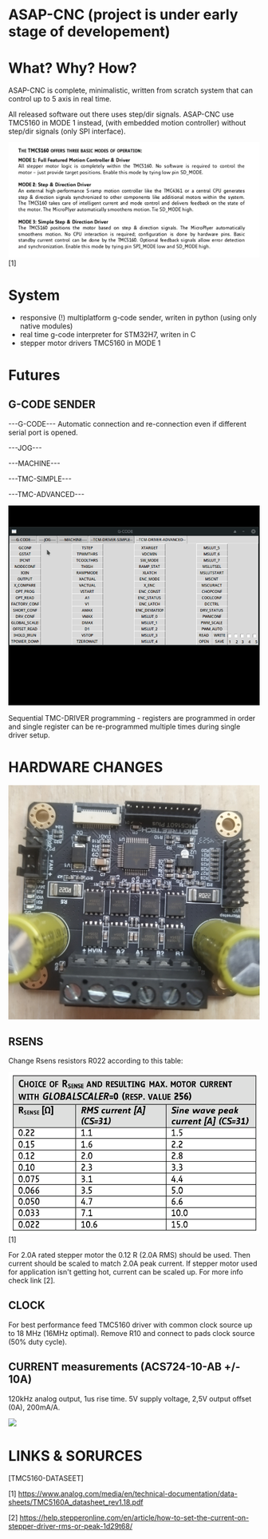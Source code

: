 # ASAP-CNC (project is under early stage of developement)

# What? Why? How?

 ASAP-CNC is complete, minimalistic, written from scratch system that can control up to 5 axis in real time.

 All released software out there uses step/dir signals. ASAP-CNC use TMC5160 in MODE 1 instead, (with embedded motion controller) without step/dir signals (only SPI interface).

![](https://raw.githubusercontent.com/0xDEADBEEF-ARM/ASAP-CNC/main/TMC-MODE.png)
[1]

# System
- responsive (!) multiplatform g-code sender, writen in python (using only native modules)
- real time g-code interpreter for STM32H7, writen in C
- stepper motor drivers TMC5160 in MODE 1


# Futures

## G-CODE SENDER

---G-CODE---
 Automatic connection and re-connection even if different serial port is opened.

---JOG---

---MACHINE---

---TMC-SIMPLE---

---TMC-ADVANCED---

![](https://raw.githubusercontent.com/0xDEADBEEF-ARM/ASAP-CNC/main/ASAP-TMC-DRIVER-ADVANCED.gif)


 Sequential TMC-DRIVER programming - registers are programmed in order and single register can be re-programmed multiple times during single driver setup.

# HARDWARE CHANGES

![](https://raw.githubusercontent.com/0xDEADBEEF-ARM/ASAP-CNC/main/IMG_1b.jpg)

## RSENS
 Change Rsens resistors R022 according to this table:

![](https://raw.githubusercontent.com/0xDEADBEEF-ARM/ASAP-CNC/main/RSENS.png)
[1]

 For 2.0A rated stepper motor the 0.12 R (2.0A RMS) should be used. Then current should be scaled to match 2.0A peak current. If stepper motor used for application isn't getting hot, current can be scaled up. For more info check link [2].

## CLOCK
 For best performance feed TMC5160 driver with common clock source up to 18 MHz (16MHz optimal).
Remove R10 and connect to pads clock source (50% duty cycle).

## CURRENT measurements (ACS724-10-AB +/- 10A)
120kHz analog output, 1us rise time. 5V supply voltage, 2,5V output offset (0A), 200mA/A.

![](https://raw.githubusercontent.com/0xDEADBEEF-ASAP/ASAP-CNC/main/ACS724.jpg)


# LINKS & SORURCES
[TMC5160-DATASEET]

 [1]
 https://www.analog.com/media/en/technical-documentation/data-sheets/TMC5160A_datasheet_rev1.18.pdf

 [2]
 https://help.stepperonline.com/en/article/how-to-set-the-current-on-stepper-driver-rms-or-peak-1d29t68/



